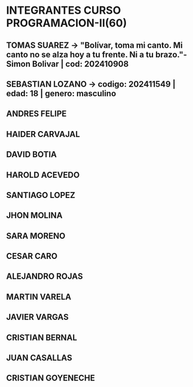 # INTEGRANTES CURSO PROGRAMACION-II(60)

## TOMAS SUAREZ -> "Bolívar, toma mi canto. Mi canto no se alza hoy a tu frente. Ni a tu brazo."-Simon Bolivar | cod: 202410908
## SEBASTIAN LOZANO -> codigo: 202411549 | edad: 18 | genero: masculino
## ANDRES FELIPE
## HAIDER CARVAJAL
## DAVID BOTIA
## HAROLD ACEVEDO
## SANTIAGO LOPEZ
## JHON MOLINA
## SARA MORENO
## CESAR CARO
## ALEJANDRO ROJAS
## MARTIN VARELA
## JAVIER VARGAS
## CRISTIAN BERNAL
## JUAN CASALLAS
## CRISTIAN GOYENECHE
